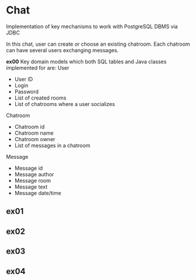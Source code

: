 # Chat
Implementation of key mechanisms to work with PostgreSQL DBMS via JDBC

In this chat, user can create or choose an existing chatroom. 
Each chatroom can have several users exchanging messages.

**ex00**
Key domain models which both SQL tables and Java classes implemented for are:
User
- User ID
- Login
- Password
- List of created rooms
- List of chatrooms where a user socializes

Chatroom
- Chatroom id
- Chatroom name
- Chatroom owner
- List of messages in a chatroom

Message
- Message id
- Message author
- Message room
- Message text
- Message date/time
  

**ex01**
- 

**ex02**
- 

**ex03**
- 

**ex04**
- 

